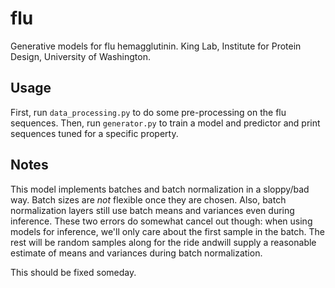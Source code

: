 # flu
Generative models for flu hemagglutinin.
King Lab, Institute for Protein Design, University of Washington.

## Usage
First, run `data_processing.py` to do some pre-processing on the flu sequences.
Then, run `generator.py` to train a model and predictor and print sequences tuned for a specific property.

## Notes
This model implements batches and batch normalization in a sloppy/bad way. Batch sizes are *not* flexible once they are chosen. Also, batch normalization layers still use batch means and variances even during inference. These two errors do somewhat cancel out though: when using models for inference, we'll only care about the first sample in the batch. The rest will be random samples along for the ride andwill supply a reasonable estimate of means and variances during batch normalization.

This should be fixed someday. 
